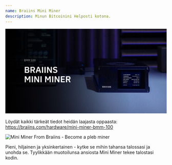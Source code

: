 ```yaml
---
name: Braiins Mini Miner
description: Minun Bitcoinini Helposti kotona.
---
```

![cover](assets/cover.webp)

Löydät kaikki tärkeät tiedot heidän laajasta oppaasta: https://braiins.com/hardware/mini-miner-bmm-100

![ Mini Miner From Braiins - Become a pleb miner  ](https://youtu.be/QXonFfguymw?si=_bq5pd_85xmUBZiw)

Pieni, hiljainen ja yksinkertainen - kytke se mihin tahansa talossasi ja unohda se. Tyylikkään muotoilunsa ansiosta Mini Miner tekee talostasi kodin.